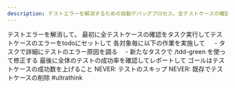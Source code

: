 ```yaml
---
description: テストエラーを解消するための自動デバッグプロセス。全テストケースの確認からエラー原因の調査、修正まで段階的に実行し、テストケースの成功率向上を目指します。
---
```


テストエラーを解消して。
最初に全テストケースの確認をタスク実行してテストケースのエラーをtodoにセットして
各対象毎に以下の作業を実施して
　 - タスクで詳細にテストのエラー原因を調る
 　- 新たなタスクで /tdd-green を使って修正する
最後に全体のテストの成功率を確認してレポートして
ゴールはテストケースの成功数を上げること
NEVER: テストのスキップ
NEVER: 既存でテストケースの削除
#ultrathink
